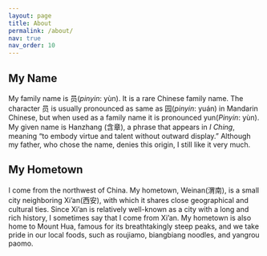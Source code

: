 ```yaml
---
layout: page
title: About
permalink: /about/
nav: true
nav_order: 10
---
```



## My Name

My family name is 员(*pinyin*: yùn). It is a rare Chinese family name. The character 员 is usually pronounced as same as 园(*pinyin*: yuán) in Mandarin Chinese, but when used as a family name it is pronounced yun(*Pinyin*: yùn). My given name is Hanzhang (含章), a phrase that appears in *I Ching*, meaning “to embody virtue and talent without outward display.” Although my father, who chose the name, denies this origin, I still like it very much.

## My Hometown

I come from the northwest of China. My hometown, Weinan(渭南), is a small city neighboring Xi’an(西安), with which it shares close geographical and cultural ties. Since Xi’an is relatively well-known as a city with a long and rich history, I sometimes say that I come from Xi’an. My hometown is also home to Mount Hua, famous for its breathtakingly steep peaks, and we take pride in our local foods, such as roujiamo, biangbiang noodles, and yangrou paomo.
